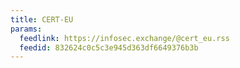 ```yaml
---
title: CERT-EU
params:
  feedlink: https://infosec.exchange/@cert_eu.rss
  feedid: 832624c0c5c3e945d363df6649376b3b
---
```

